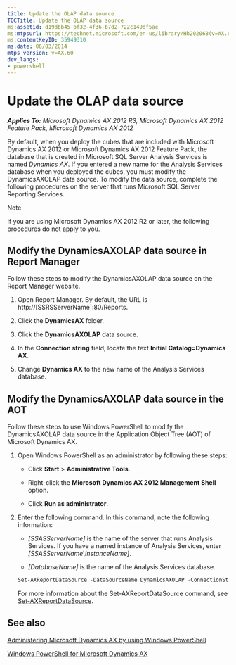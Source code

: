 ```yaml
---
title: Update the OLAP data source
TOCTitle: Update the OLAP data source
ms:assetid: d19dbb45-bf32-4f36-b7d2-722c149df5ae
ms:mtpsurl: https://technet.microsoft.com/en-us/library/Hh202068(v=AX.60)
ms:contentKeyID: 35949310
ms.date: 06/03/2014
mtps_version: v=AX.60
dev_langs:
- powershell
---
```


# Update the OLAP data source 


_**Applies To:** Microsoft Dynamics AX 2012 R3, Microsoft Dynamics AX 2012 Feature Pack, Microsoft Dynamics AX 2012_

By default, when you deploy the cubes that are included with Microsoft Dynamics AX 2012 or Microsoft Dynamics AX 2012 Feature Pack, the database that is created in Microsoft SQL Server Analysis Services is named *Dynamics AX*. If you entered a new name for the Analysis Services database when you deployed the cubes, you must modify the DynamicsAXOLAP data source. To modify the data source, complete the following procedures on the server that runs Microsoft SQL Server Reporting Services.


> [!NOTE]
> <P>If you are using Microsoft Dynamics AX 2012 R2 or later, the following procedures do not apply to you.</P>



## Modify the DynamicsAXOLAP data source in Report Manager

Follow these steps to modify the DynamicsAXOLAP data source on the Report Manager website.

1.  Open Report Manager. By default, the URL is http://\[SSRSServerName\]:80/Reports.

2.  Click the **DynamicsAX** folder.

3.  Click the **DynamicsAXOLAP** data source.

4.  In the **Connection string** field, locate the text **Initial Catalog=Dynamics AX**.

5.  Change **Dynamics AX** to the new name of the Analysis Services database.

## Modify the DynamicsAXOLAP data source in the AOT

Follow these steps to use Windows PowerShell to modify the DynamicsAXOLAP data source in the Application Object Tree (AOT) of Microsoft Dynamics AX.

1.  Open Windows PowerShell as an administrator by following these steps:
    
      - Click **Start** \> **Administrative Tools**.
    
      - Right-click the **Microsoft Dynamics AX 2012 Management Shell** option.
    
      - Click **Run as administrator**.

2.  Enter the following command. In this command, note the following information:
    
      - *\[SSASServerName\]* is the name of the server that runs Analysis Services. If you have a named instance of Analysis Services, enter *\[SSASServerName\\InstanceName\]*.
    
      - *\[DatabaseName\]* is the name of the Analysis Services database.
    
    <!-- end list -->
    
    ``` powershell
    Set-AXReportDataSource -DataSourceName DynamicsAXOLAP -ConnectionString “Provider=MSOLAP.4;Integrated Security=SSPI;Persist Security Info=True;Data Source=[SSASServerName];Initial Catalog=[DatabaseName]”
    ```
    
    For more information about the Set-AXReportDataSource command, see [Set-AXReportDataSource](http://go.microsoft.com/fwlink/?linkid=217552).

## See also

[Administering Microsoft Dynamics AX by using Windows PowerShell](administering-microsoft-dynamics-ax-by-using-windows-powershell.md)

[Windows PowerShell for Microsoft Dynamics AX](windows-powershell-for-microsoft-dynamics-ax.md)

  


